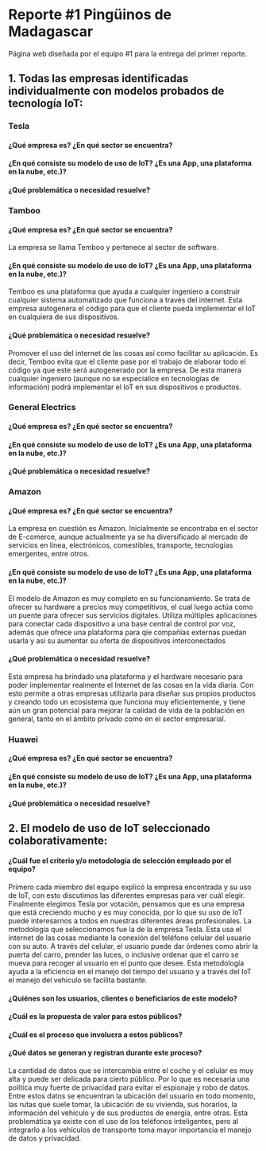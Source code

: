# Reporte #1 Pingüinos de Madagascar
Página web diseñada por el equipo #1 para la entrega del primer reporte.

## 1. Todas las empresas identificadas individualmente con modelos probados de tecnología IoT:
### Tesla
#### ¿Qué empresa es? ¿En qué sector se encuentra?

#### ¿En qué consiste su modelo de uso de IoT? ¿Es una App, una plataforma en la nube, etc.)?

#### ¿Qué problemática o necesidad resuelve?


### Tamboo
#### ¿Qué empresa es? ¿En qué sector se encuentra?
La empresa se llama Temboo y pertenece al sector de software.
#### ¿En qué consiste su modelo de uso de IoT? ¿Es una App, una plataforma en la nube, etc.)?
Temboo es una plataforma que ayuda a cualquier ingeniero a construir cualquier sistema automatizado que funciona a través del internet. Esta empresa autogenera el código para que el cliente pueda implementar el IoT en cualquiera de sus dispositivos.
#### ¿Qué problemática o necesidad resuelve?
Promover el uso del internet de las cosas así como facilitar su aplicación. Es decir, Temboo evita que el cliente pase por el trabajo de elaborar todo el código ya que este será autogenerado por la empresa. De esta manera cualquier ingeniero (aunque no se especialice en tecnologías de información) podrá implementar el IoT en sus dispositivos o productos.

### General Electrics
#### ¿Qué empresa es? ¿En qué sector se encuentra?

#### ¿En qué consiste su modelo de uso de IoT? ¿Es una App, una plataforma en la nube, etc.)?

#### ¿Qué problemática o necesidad resuelve?


### Amazon
#### ¿Qué empresa es? ¿En qué sector se encuentra?
La empresa en cuestión es Amazon. Inicialmente se encontraba en el sector de E-comerce, aunque actualmente ya se ha diversificado al mercado de servicios en línea,  electrónicos, comestibles, transporte, tecnologías emergentes, entre otros.

#### ¿En qué consiste su modelo de uso de IoT? ¿Es una App, una plataforma en la nube, etc.)?
El modelo de Amazon es muy completo en su funcionamiento. Se trata de ofrecer su hardware a precios muy competitivos, el cual luego actúa como un puente para ofrecer sus servicios digitales. Utiliza múltiples aplicaciones para conectar cada dispositivo a una base central de control por voz, además que ofrece una plataforma para qie compañías externas puedan usarla y así su aumentar su oferta de dispositivos interconectados

#### ¿Qué problemática o necesidad resuelve?
Esta empresa ha brindado una plataforma y el hardware necesario para poder implementar realmente el Internet de las cosas en la vida diaria. Con esto permite a otras empresas utilizarla para diseñar sus propios productos y creando todo un ecosistema que funciona muy eficientemente, y tiene aún un gran potencial para mejorar la calidad de vida de la población en general, tanto en el ámbito privado como en el sector empresarial.

### Huawei
#### ¿Qué empresa es? ¿En qué sector se encuentra?

#### ¿En qué consiste su modelo de uso de IoT? ¿Es una App, una plataforma en la nube, etc.)?

#### ¿Qué problemática o necesidad resuelve?


## 2. El modelo de uso de IoT seleccionado colaborativamente:
#### ¿Cuál fue el criterio y/o metodología de selección empleado por el equipo?
Primero cada miembro del equipo explicó la empresa encontrada y su uso de IoT, con esto discutimos las diferentes empresas para ver cuál elegir. Finalmente elegimos Tesla por votación, pensamos que es una empresa que está creciendo mucho y es muy conocida, por lo que su uso de IoT puede interesarnos a todos en nuestras diferentes áreas profesionales. 
La metodología que seleccionamos fue la de la empresa Tesla. Esta usa el internet de las cosas mediante la conexión del teléfono celular del usuario con su auto. A través del celular, el usuario puede dar órdenes como abrir la puerta del carro, prender las luces, o inclusive ordenar que el carro se mueva para recoger al usuario en el punto que desee. Esta metodología ayuda a la eficiencia en el manejo del tiempo del usuario y a través del IoT el manejo del vehículo se facilita bastante.
#### ¿Quiénes son los usuarios, clientes o beneficiarios de este modelo?

#### ¿Cuál es la propuesta de valor para estos públicos?

#### ¿Cuál es el proceso que involucra a estos públicos?

#### ¿Qué datos se generan y registran durante este proceso?
La cantidad de datos que se intercambia entre el coche y el celular es muy alta y puede ser delicada para cierto público. Por lo que es necesaria una política muy fuerte de privacidad para evitar el espionaje y robo de datos. Entre estos datos se encuentran la ubicación del usuario en todo momento, las rutas que suele tomar, la ubicación de su vivienda, sus horarios, la información del vehículo y de sus productos de energía, entre otras. Esta problemática ya existe con el uso de los teléfonos inteligentes, pero al integrarlo a los vehículos de transporte toma mayor importancia el manejo de datos y privacidad.

